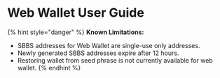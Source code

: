 # Web Wallet User Guide

{% hint style="danger" %}
**Known Limitations:**

* SBBS addresses for Web Wallet are single-use only addresses.
* Newly generated SBBS addresses expire after 12 hours.
* Restoring wallet from seed phrase is not currently available for web wallet.
{% endhint %}
